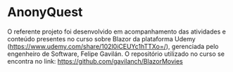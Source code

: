 # AnonyQuest

O referente projeto foi desenvolvido em acompanhamento das atividades e conteúdo presentes no curso sobre Blazor da plataforma Udemy (https://www.udemy.com/share/102l0iCEUYc1hTTXo=/), gerenciada pelo engenheiro de Software, Felipe Gavilán. O repositório utilizado no curso se encontra no link: https://github.com/gavilanch/BlazorMovies
